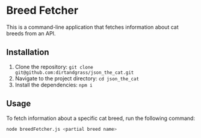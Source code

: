 # Breed Fetcher

This is a command-line application that fetches information about cat breeds from an API.

## Installation

1. Clone the repository: `git clone git@github.com:dirtandgrass/json_the_cat.git`
2. Navigate to the project directory: `cd json_the_cat`
3. Install the dependencies: `npm i`

## Usage

To fetch information about a specific cat breed, run the following command:

  ```bash
  node breedFetcher.js <partial breed name>
  ```
